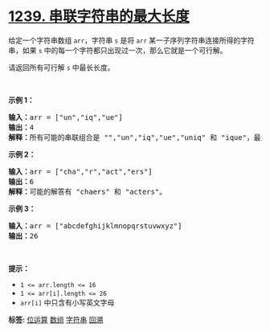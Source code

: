# [1239. 串联字符串的最大长度](https://leetcode-cn.com/problems/maximum-length-of-a-concatenated-string-with-unique-characters)
<p>给定一个字符串数组 <code>arr</code>，字符串 <code>s</code> 是将 <code>arr</code> 某一子序列字符串连接所得的字符串，如果 <code>s</code> 中的每一个字符都只出现过一次，那么它就是一个可行解。</p>

<p>请返回所有可行解 <code>s</code> 中最长长度。</p>

<p>&nbsp;</p>

<p><strong>示例 1：</strong></p>

<pre><strong>输入：</strong>arr = [&quot;un&quot;,&quot;iq&quot;,&quot;ue&quot;]
<strong>输出：</strong>4
<strong>解释：</strong>所有可能的串联组合是 &quot;&quot;,&quot;un&quot;,&quot;iq&quot;,&quot;ue&quot;,&quot;uniq&quot; 和 &quot;ique&quot;，最大长度为 4。
</pre>

<p><strong>示例 2：</strong></p>

<pre><strong>输入：</strong>arr = [&quot;cha&quot;,&quot;r&quot;,&quot;act&quot;,&quot;ers&quot;]
<strong>输出：</strong>6
<strong>解释：</strong>可能的解答有 &quot;chaers&quot; 和 &quot;acters&quot;。
</pre>

<p><strong>示例 3：</strong></p>

<pre><strong>输入：</strong>arr = [&quot;abcdefghijklmnopqrstuvwxyz&quot;]
<strong>输出：</strong>26
</pre>

<p>&nbsp;</p>

<p><strong>提示：</strong></p>

<ul>
	<li><code>1 &lt;= arr.length &lt;= 16</code></li>
	<li><code>1 &lt;= arr[i].length &lt;= 26</code></li>
	<li><code>arr[i]</code>&nbsp;中只含有小写英文字母</li>
</ul>

**标签:**  [位运算](https://leetcode-cn.com/tag/bit-manipulation) [数组](https://leetcode-cn.com/tag/array) [字符串](https://leetcode-cn.com/tag/string) [回溯](https://leetcode-cn.com/tag/backtracking) 